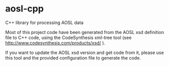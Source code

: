 aosl-cpp
========

C++ library for processing AOSL data

Most of this project code have been generated from the AOSL xsd definition
file to C++ code, using the CodeSynthesis xml-tree tool (see http://www.codesynthesis.com/products/xsd/ ).
	
If you want to update the AOSL xsd version and get code from it, 
please use this tool and the provided configuration file to generate
the code.

